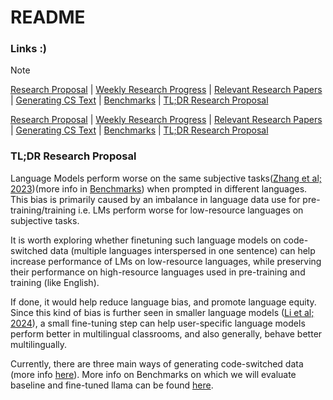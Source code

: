 # README


### Links :)


> [!NOTE]
> [Research Proposal](Research%20Proposal.md) | 
> [Weekly Research Progress](Weekly%20Research%20Progress.md) | 
> [Relevant Research Papers](Relevant%20Research%20Papers.md) | 
> [Generating CS Text](Generating%20CS%20Text.md) | 
> [Benchmarks](Benchmarks.md) | 
> [TL;DR Research Proposal](#TL;DR%20Research%20Proposal)

[Research Proposal](Research%20Proposal.md) | 
[Weekly Research Progress](Weekly%20Research%20Progress.md) | 
[Relevant Research Papers](Relevant%20Research%20Papers.md) | 
[Generating CS Text](Generating%20CS%20Text.md) | 
[Benchmarks](Benchmarks.md) | 
[TL;DR Research Proposal](#TL;DR%20Research%20Proposal)
### TL;DR Research Proposal

Language Models perform worse on the same subjective tasks([Zhang et al; 2023](https://aclanthology.org/2023.emnlp-main.491.pdf))(more info in [Benchmarks](Benchmarks.md)) when prompted in different languages. This bias is primarily caused by an imbalance in language data use for pre-training/training i.e. LMs perform worse for low-resource languages on subjective tasks.

It is worth exploring whether finetuning such language models on code-switched data (multiple languages interspersed in one sentence) can help increase performance of LMs on low-resource languages, while preserving their performance on high-resource languages used in pre-training and training (like English).

If done, it would help reduce language bias, and promote language equity. Since this kind of bias is further seen in smaller language models ([Li et al; 2024](https://arxiv.org/html/2404.11553v1)), a small fine-tuning step can help user-specific language models perform better in multilingual classrooms, and also generally, behave better multilingually.

 Currently, there are three main ways of generating code-switched data (more info [here](Generating%20CS%20Text.md)). More info on Benchmarks on which we will evaluate baseline and fine-tuned llama can be found [here](Benchmarks.md).